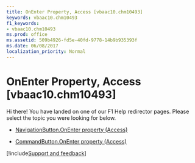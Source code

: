 ```yaml
---
title: OnEnter Property, Access [vbaac10.chm10493]
keywords: vbaac10.chm10493
f1_keywords:
- vbaac10.chm10493
ms.prod: office
ms.assetid: 509b4926-fd5e-40fd-9778-14b9b935393f
ms.date: 06/08/2017
localization_priority: Normal
---
```



# OnEnter Property, Access [vbaac10.chm10493]

Hi there! You have landed on one of our F1 Help redirector pages. Please select the topic you were looking for below.

- [NavigationButton.OnEnter property (Access)](http://msdn.microsoft.com/library/3da3f669-1314-97af-bd01-b1e4848f3a13%28Office.15%29.aspx)

- [CommandButton.OnEnter property (Access)](http://msdn.microsoft.com/library/6d8f659f-a8aa-4671-509c-c82ae5dead0c%28Office.15%29.aspx)

[!include[Support and feedback](~/includes/feedback-boilerplate.md)]